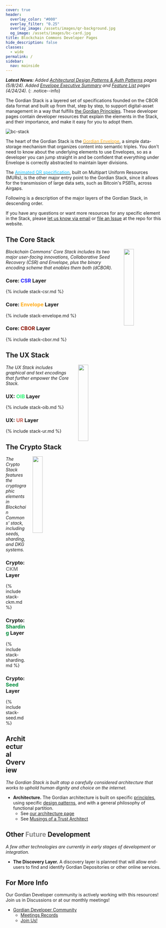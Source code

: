 ```yaml
---
cover: true
header:
  overlay_color: "#000"
  overlay_filter: "0.25"
  overlay_image: /assets/images/qr-background.jpg
  og_image: /assets/images/bc-card.jpg
title: Blockchain Commons Developer Pages
hide_description: false
classes:
  - wide
permalink: /
sidebar:
  nav: mainside
---
```


_**Latest News:** Added [Achitectural Design Patterns & Auth Patterns](/architecture/patterns/auth) pages (5/8/24). Added [Envelope Executive Summary](/envelope/summary/) and [Feature List](/envelope/features/) pages (4/24/24)._
{: .notice--info}

The Gordian Stack is a layered set of specifications founded on the CBOR data format and built up from that, step by step, to support digital-asset management in a way that fulfills [the Gordian Principles](/principles/). These developer pages contain developer resources that
explain the elements in the Stack, and their importance, and make it easy
for you to adopt them.

![bc-stack](https://developer.blockchaincommons.com/assets/images/bc-stack.png)

The heart of the Gordian Stack is the [<font color="#ffac1c">Gordian Envelope</font>](/envelope/), a simple data-storage mechanism that organizes content into semantic triples. You don't need to know about the underlying elements to use Envelopes, so as a developer you can jump straight in and be confident that everything under Envelope is correctly abstracted to maintain layer divisions.

The [<font color="#17c3ff">Animated QR specification</font>](/animated-qrs), built on Multipart Uniform Resources (MURs), is the other major entry point to the Gordian Stack, since it allows for the transmission of large data sets, such as Bitcoin's PSBTs, across Airgaps.

Following is a description of the major layers of the Gordian Stack, in descending order.

If you have any questions or want more resources for any specific
element in the Stack, please [let us know via
email](mailto:team@blockchaincommons.com) or [file an
Issue](https://github.com/BlockchainCommons/developer-web-site/issues)
at the repo for this website.

## The Core Stack

<a href="/core-stack/"><img src="https://developer.blockchaincommons.com/assets/images/bc-stack-core.png" style="float: right; margin-left: 20px;" width="25%"></a>

_Blockchain Commons' Core Stack includes its two major user-facing innovations, Collaborative Seed Recovery (CSR) and Envelope, plus the binary encoding scheme that enables them both (dCBOR)._

### Core: <font color="#221dff">CSR</font> Layer

{% include stack-csr.md %}

### Core: <font color="#ffac1c">Envelope</font> Layer

{% include stack-envelope.md %}

### Core: <font color="#8f1402">CBOR</font> Layer

{% include stack-cbor.md %}

## The UX Stack

<a href="/ux-stack/"><img src="https://developer.blockchaincommons.com/assets/images/bc-stack-ux.png" style="margin-left: 20px; float: right" width="25%"></a><i>The UX Stack includes graphical and text encodings that further empower the Core Stack.</i>

### UX: <font color="#2df775">OIB</font> Layer

{% include stack-oib.md %}

### UX: <font color="#c96055">UR</font> Layer

{% include stack-ur.md %}

## The Crypto Stack

<a href="/crypto-stack/"><img src="https://developer.blockchaincommons.com/assets/images/bc-stack-crypto.png" style="float: right; margin-left: 20px" width="25%"></a>

_The Crypto Stack features the cryptographic elements in Blockchain Commons' stack, including seeds, sharding, and DKG systems._

### Crypto: <font color="#888888">CKM</font> Layer

{% include stack-ckm.md %}

### Crypto: <font color="#038e3e">Sharding</font> Layer

{% include stack-sharding.md %}

### Crypto: <font color="#038e3e">Seed</font> Layer

{% include stack-seed.md %}

## Architectural Overview

_The Gordian Stack is built atop a carefully considered architecture that works to uphold human dignity and choice on the internet._

* **Architecture.** The Gordian architecture is built on specific [principles](/principles/), using specific [design patterns](/architecture/patterns/auth/), and with a general philosophy of functional partition.
   * See [our architecture page](/architecture/)
   * See [Musings of a Trust Architect](https://www.blockchaincommons.com/musings/)

## Other <font color="#888888">Future</font> Development

_A few other technologies are currently in early stages of development or integration._

* **The Discovery Layer.** A discovery layer is planned that will allow end-users to find and identify Gordian Depositories or other online services.
  
## For More Info

Our Gordian Developer community is actively working with this resources! Join us in Discussions or at our monthly meetings!

* [Gordian Developer Community](https://github.com/BlockchainCommons/Gordian-Developer-Community/discussions)
   * [Meetings Records](https://github.com/BlockchainCommons/Gordian-Developer-Community/blob/master/meetings/README.md)
   * [Join Us!](https://www.blockchaincommons.com/subscribe/)
